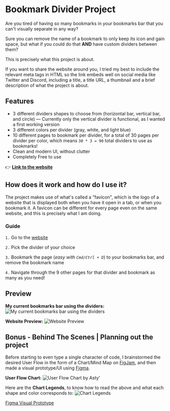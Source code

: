 # Bookmark Divider Project

Are you tired of having so many bookmarks in your bookmarks bar that you can't visually separate in any way?

Sure you can remove the name of a bookmark to only keep its icon and gain space, but what if you could do that **AND** have custom dividers between them?

This is precisely what this project is about.

If you want to share the website around you, I tried my best to include the relevant meta tags in HTML so the link embeds well on social media like Twitter and Discord, including a title, a title URL, a thumbnail and a brief description of what the project is about. 

## Features

- 3 different dividers shapes to choose from (horizontal bar, vertical bar, and circle) — Currently only the vertical divider is functional, as I wanted a first working version
- 3 different colors per divider (gray, white, and light blue)
- 10 different pages to bookmark per divider, for a total of 30 pages per divider per color, which means `30 * 3 = 90` total dividers to use as bookmarks!
- Clean and modern UI, without clutter
- Completely Free to use

👉 **[Link to the website](https://asty8926.github.io/Bookmark-Divider/)**

## How does it work and how do I use it?

The project makes use of what's called a "favicon", which is the logo of a website that is displayed both when you have it open in a tab, or when you bookmark it.
A favicon can be different for every page even on the same website, and this is precisely what I am doing.

### Guide

`1.` Go to the [website](https://asty8926.github.io/Bookmark-Divider/)

`2.` Pick the divider of your choice

`3.` Bookmark the page (*easy with `Cmd/Ctrl + D`*) to your bookmarks bar, and remove the bookmark name

`4.` Navigate through the 9 other pages for that divider and bookmark as many as you need!

## Preview

**My current bookmarks bar using the dividers:**
![My current bookmarks bar using the dividers](https://cdn.discordapp.com/attachments/337040974415003649/918221652435812432/Bookmark-Dividers-In-Action.png)

**Website Preview:**
![Website Preview](https://cdn.discordapp.com/attachments/337040974415003649/918222038664110090/Bookmark-Divider-Project-Preview.png)

## Bonus - Behind The Scenes | Planning out the project

Before starting to even type a single character of code, I brainstormed the desired User Flow in the form of a Chart/Mind Map on [FigJam](https://www.figma.com/figjam/), and then made a visual prototype/UI using [Figma](https://www.figma.com/).

**User Flow Chart:**
![User Flow Chart by Asty'](https://cdn.discordapp.com/attachments/337040974415003649/918226792450490408/Bookmark_Divider_User_Flow_Chart.png)

Here are the **Chart Legends**, to know how to read the above and what each shape and color corresponds to:
![Chart Legends](https://cdn.discordapp.com/attachments/337040974415003649/918227073816989727/Bookmark_Divider_User_Flow_Chart_Legends.png)


[Figma Visual Prototype](https://www.figma.com/proto/4SCPcZLQmsHIsduC7U18mL/Bookmark-Divider?node-id=13%3A104&scaling=contain&page-id=0%3A1&starting-point-node-id=13%3A104&hide-ui=1)
